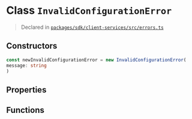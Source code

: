 # Class `InvalidConfigurationError`
> Declared in [`packages/sdk/client-services/src/errors.ts`](https://github.com/dxos/protocols/blob/main/packages/sdk/client-services/src/errors.ts#L9)

## Constructors
```ts
const newInvalidConfigurationError = new InvalidConfigurationError(
message: string
)
```

## Properties

## Functions
